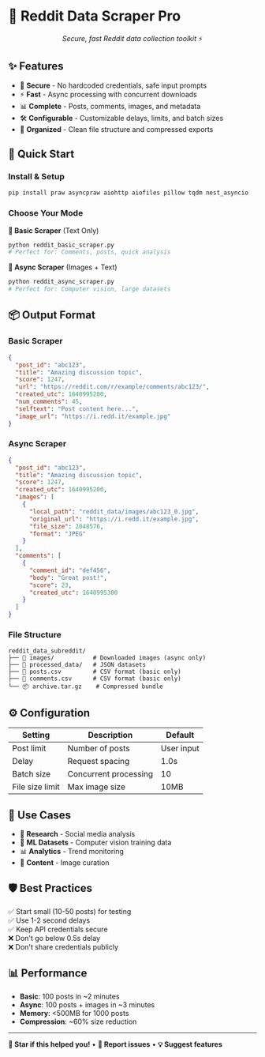 # 🚀 Reddit Data Scraper Pro

<div align="center">


*Secure, fast Reddit data collection toolkit* ⚡

</div>

## ✨ Features

- 🔐 **Secure** - No hardcoded credentials, safe input prompts
- ⚡ **Fast** - Async processing with concurrent downloads
- 📊 **Complete** - Posts, comments, images, and metadata
- 🛠️ **Configurable** - Customizable delays, limits, and batch sizes
- 📁 **Organized** - Clean file structure and compressed exports

## 🚀 Quick Start

### Install & Setup
```bash
pip install praw asyncpraw aiohttp aiofiles pillow tqdm nest_asyncio
```

### Choose Your Mode

**📝 Basic Scraper** (Text Only)
```bash
python reddit_basic_scraper.py
# Perfect for: Comments, posts, quick analysis
```

**🚀 Async Scraper** (Images + Text)
```bash
python reddit_async_scraper.py
# Perfect for: Computer vision, large datasets
```

## 📦 Output Format

### Basic Scraper
```json
{
  "post_id": "abc123",
  "title": "Amazing discussion topic",
  "score": 1247,
  "url": "https://reddit.com/r/example/comments/abc123/",
  "created_utc": 1640995200,
  "num_comments": 45,
  "selftext": "Post content here...",
  "image_url": "https://i.redd.it/example.jpg"
}
```

### Async Scraper  
```json
{
  "post_id": "abc123",
  "title": "Amazing discussion topic", 
  "score": 1247,
  "created_utc": 1640995200,
  "images": [
    {
      "local_path": "reddit_data/images/abc123_0.jpg",
      "original_url": "https://i.redd.it/example.jpg",
      "file_size": 2048576,
      "format": "JPEG"
    }
  ],
  "comments": [
    {
      "comment_id": "def456",
      "body": "Great post!",
      "score": 23,
      "created_utc": 1640995300
    }
  ]
}
```

### File Structure
```
reddit_data_subreddit/
├── 📁 images/           # Downloaded images (async only)
├── 📁 processed_data/   # JSON datasets  
├── 📄 posts.csv         # CSV format (basic only)
├── 📄 comments.csv      # CSV format (basic only)
└── 📦 archive.tar.gz    # Compressed bundle
```

## ⚙️ Configuration

| Setting | Description | Default |
|---------|-------------|---------|
| Post limit | Number of posts | User input |
| Delay | Request spacing | 1.0s |
| Batch size | Concurrent processing | 10 |
| File size limit | Max image size | 10MB |

## 🎯 Use Cases

- 🔬 **Research** - Social media analysis
- 🤖 **ML Datasets** - Computer vision training data  
- 📊 **Analytics** - Trend monitoring
- 🎨 **Content** - Image curation

## 🛡️ Best Practices

✅ Start small (10-50 posts) for testing  
✅ Use 1-2 second delays  
✅ Keep API credentials secure  
❌ Don't go below 0.5s delay  
❌ Don't share credentials publicly  

## 📊 Performance

- **Basic**: 100 posts in ~2 minutes
- **Async**: 100 posts + images in ~3 minutes  
- **Memory**: <500MB for 1000 posts
- **Compression**: ~60% size reduction

---

**🌟 Star if this helped you!** • **🐛 Report issues** • **💡 Suggest features**
